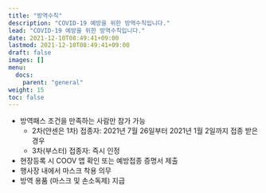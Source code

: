 ```yaml
---
title: "방역수칙"
description: "COVID-19 예방을 위한 방역수칙입니다."
lead: "COVID-19 예방을 위한 방역수칙입니다."
date: 2021-12-10T08:49:41+09:00
lastmod: 2021-12-10T08:49:41+09:00
draft: false
images: []
menu: 
  docs:
    parent: "general"
weight: 15
toc: false
---
```


* 방역패스 조건을 만족하는 사람만 참가 가능
  * 2차(얀센은 1차) 접종자: 2021년 7월 26일부터 2021년 1월 2일까지 접종 받은 경우
  * 3차(부스터) 접종자: 즉시 인정
* 현장등록 시 COOV 앱 확인 또는 예방접종 증명서 제출
* 행사장 내에서 마스크 착용 의무
* 방역 용품 (마스크 및 손소독제) 지급